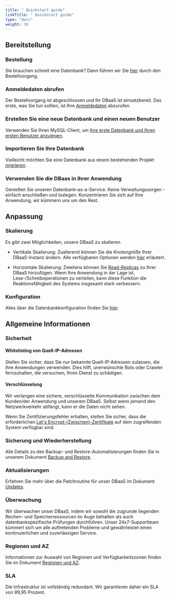 ```yaml
---
title: " Quickstart guide"
linkTitle: " Quickstart guide"
type: "docs"
weight: 30
---
```


## Bereitstellung

### Bestellung

Sie brauchen schnell eine Datenbank? Dann führen wir Sie [hier](../../tutorials/ordering/) durch den Bestellvorgang.

### Anmeldedaten abrufen

Der Bestellvorgang ist abgeschlossen und Ihr DBaaS ist einsatzbereit. Das erste, was Sie tun sollten, ist Ihre [Anmeldedaten](../../tutorials/retrieve_login_credentials/) abzurufen.

### Erstellen Sie eine neue Datenbank und einen neuen Benutzer

Verwenden Sie Ihren MySQL-Client, um [Ihre erste Datenbank und Ihren ersten Benutzer anzulegen](../../tutorials/create_db_and_user/).

### Importieren Sie Ihre Datenbank

Vielleicht möchten Sie eine Datenbank aus einem bestehenden Projekt [migrieren](../../tutorials/database_import/).  

### Verwenden Sie die DBaas in Ihrer Anwendung

Genießen Sie unseren Datenbank-as-a-Service. Keine Verwaltungssorgen - einfach anschließen und loslegen. Konzentrieren Sie sich auf Ihre Anwendung, wir kümmern uns um den Rest.

## Anpassung

### Skalierung

Es gibt zwei Möglichkeiten, unsere DBaaS zu skalieren.

- Vertikale Skalierung: Zuallererst können Sie die *Knotengröße* Ihrer DBaaS-Instanz ändern. Alle verfügbaren Optionen werden [hier](../../documentation/nodesize/) erläutert.

- Horizontale Skalierung: Zweitens können Sie [Read-Replicas](../../documentation/read_replicas/) zu Ihrer DBaaS hinzufügen. Wenn Ihre Anwendung in der Lage ist, Lese-/Schreiboperationen zu verteilen, kann diese Funktion die Reaktionsfähigkeit des Systems insgesamt stark verbessern.

### Konfiguration

Alles über die Datenbankkonfiguration finden Sie [hier](../../documentation/configuration/).

## Allgemeine Informationen

### Sicherheit

#### Whitelisting von Quell-IP-Adressen

Stellen Sie sicher, dass Sie nur bekannte Quell-IP-Adressen zulassen, die Ihre Anwendungen verwenden. Dies hilft, unerwünschte Bots oder Crawler fernzuhalten, die versuchen, Ihren Dienst zu schädigen.

#### Verschlüsselung

Wir verlangen eine sichere, verschlüsselte Kommunikation zwischen dem Kunden/der Anwendung und unserem DBaaS. Selbst wenn jemand den Netzwerkverkehr abfängt, kann er die Daten nicht sehen.

Wenn Sie Zertifizierungsfehler erhalten, stellen Sie sicher, dass die erforderlichen [Let's Encrypt-(Zwischen)-Zertifikate](https://letsencrypt.org/certificates/) auf dem zugreifenden System verfügbar sind.

### Sicherung und Wiederherstellung

Alle Details zu den Backup- und Restore-Automatisierungen finden Sie in unserem Dokument [Backup and Restore](../../documentation/backup/).

### Aktualisierungen

Erfahren Sie mehr über die Patchroutine für unser DBaaS im Dokument [Updates](../../documentation/update/).

### Überwachung

Wir überwachen unser DBaaS, indem wir sowohl die zugrunde liegenden Rechen- und Speicherressourcen im Auge behalten als auch datenbankspezifische Prüfungen durchführen. Unser 24x7-Supportteam kümmert sich um alle auftretenden Probleme und gewährleistet einen kontinuierlichen und zuverlässigen Service.

### Regionen und AZ

Informationen zur Auswahl von Regionen und Verfügbarkeitszonen finden Sie im Dokument [Regionen und AZ](../../../general/plusserver-region-az).

### SLA

Die Infrastruktur ist vollständig redundant. Wir garantieren daher ein SLA von 99,95 Prozent.
